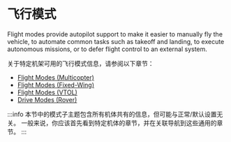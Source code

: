 # 飞行模式

Flight modes provide autopilot support to make it easier to manually fly the vehicle, to automate common tasks such as takeoff and landing, to execute autonomous missions, or to defer flight control to an external system.

关于特定机架可用的飞行模式信息，请参阅以下章节：

- [Flight Modes (Multicopter)](../flight_modes_mc/index.md)
- [Flight Modes (Fixed-Wing)](../flight_modes_fw/index.md)
- [Flight Modes (VTOL)](../flight_modes_vtol/index.md)
- [Drive Modes (Rover)](../flight_modes_rover/index.md)

:::info
本节中的模式子主题包含所有机体共有的信息，但可能与正常/默认设置无关。
一般来说，你应该首先看到特定机体的章节，并在关联导航到这些通用的章节。
:::